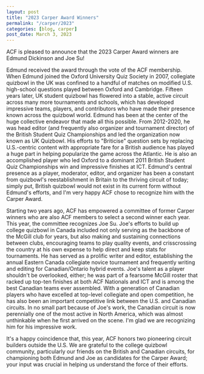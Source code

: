 ```yaml
---
layout: post
title: "2023 Carper Award Winners"
permalink: "/carper/2023"
categories: [blog, carper]
post_date: March 3, 2023
---
```


ACF is pleased to announce that the 2023 Carper Award winners are Edmund Dickinson and Joe Su!

Edmund received the award through the vote of the ACF membership. When Edmund joined the Oxford University Quiz Society in 2007, collegiate quizbowl in the UK was confined to a handful of matches on modified U.S. high-school questions played between Oxford and Cambridge. Fifteen years later, UK student quizbowl has flowered into a stable, active circuit across many more tournaments and schools, which has developed impressive teams, players, and contributors who have made their presence known across the quizbowl world. Edmund has been at the center of the huge collective endeavor that made all this possible. From 2012-2020, he was head editor (and frequently also organizer and tournament director) of the British Student Quiz Championships and led the organization now known as UK Quizbowl. His efforts to "Briticise" question sets by replacing U.S.-centric content with appropriate fare for a British audience has played a huge part in helping popularize the game across the Atlantic. He is also an accomplished player who led Oxford to a dominant 2011 British Student Quiz Championships win and impressive finishes at ICT. Edmund's central presence as a player, moderator, editor, and organizer has been a constant from quizbowl's reestablishment in Britain to the thriving circuit of today; simply put, British quizbowl would not exist in its current form without Edmund's efforts, and I'm very happy ACF chose to recognize him with the Carper Award.

Starting two years ago, ACF has empowered a committee of former Carper winners who are also ACF members to select a second winner each year. This year, the committee recognizes Joe Su. Joe's efforts to build up college quizbowl in Canada included not only serving as the backbone of the McGill club for years, but also making and sustaining connections between clubs, encouraging teams to play quality events, and crisscrossing the country at his own expense to help direct and keep stats for tournaments. He has served as a prolific writer and editor, establishing the annual Eastern Canada collegiate novice tournament and frequently writing and editing for Canadian/Ontario hybrid events. Joe's talent as a player shouldn't be overlooked, either; he was part of a fearsome McGill roster that racked up top-ten finishes at both ACF Nationals and ICT and is among the best Canadian teams ever assembled. With a generation of Canadian players who have excelled at top-level collegiate and open competition, he has also been an important competitive link between the U.S. and Canadian circuits. In no small part because of Joe's work, the Canadian circuit is now perennially one of the most active in North America, which was almost unthinkable when he first arrived on the scene. I'm glad we are recognizing him for his impressive work.

It's a happy coincidence that, this year, ACF honors two pioneering circuit builders outside the U.S. We are grateful to the college quizbowl community, particularly our friends on the British and Canadian circuits, for championing both Edmund and Joe as candidates for the Carper Award; your input was crucial in helping us understand the force of their efforts.